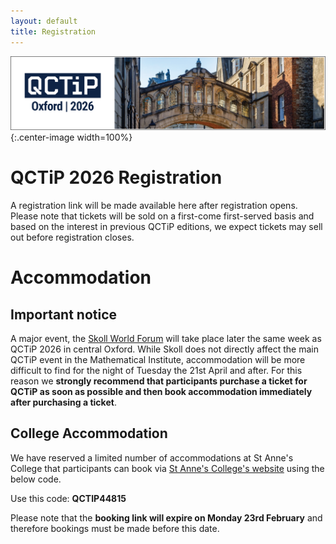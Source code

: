 ```yaml
---
layout: default
title: Registration
---
```


![Oxford Bridge of Sighs](assets/images/cover.png){:.center-image width=100%}

# QCTiP 2026 Registration

A registration link will be made available here after registration opens. Please note that tickets will be sold on a first-come first-served basis
and based on the interest in previous QCTiP editions, we expect tickets may sell out before registration closes.


# Accommodation

## Important notice

A major event, the [Skoll World Forum](https://skoll.org/) will take place later the same week as QCTiP 2026 in central Oxford.
While Skoll does not directly affect the main QCTiP event in the Mathematical Institute, accommodation will be more difficult to find
for the night of Tuesday the 21st April and after. For this reason we **strongly recommend that participants purchase a ticket for QCTiP as soon as possible
and then book accommodation immediately after purchasing a ticket**. 


## College Accommodation

We have reserved a limited number of accommodations at St Anne's College that participants can book via
[St Anne's College's website](https://www.st-annes.ox.ac.uk/conferences-bb/accommodation/book-conference/) using the below code.

Use this code: **QCTIP44815**
 
Please note that the **booking link will expire on Monday 23rd February** and therefore bookings must be made before this date.